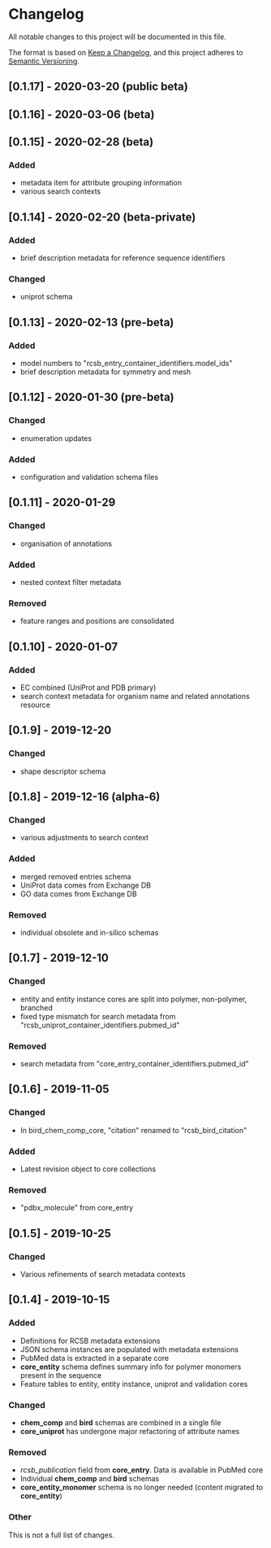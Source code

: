 # Changelog
All notable changes to this project will be documented in this file.

The format is based on [Keep a Changelog](https://keepachangelog.com/en/1.0.0/),
and this project adheres to [Semantic Versioning](https://semver.org/spec/v2.0.0.html).

## [0.1.17] - 2020-03-20 (public beta)

## [0.1.16] - 2020-03-06 (beta)

## [0.1.15] - 2020-02-28 (beta)

### Added
- metadata item for attribute grouping information
- various search contexts

## [0.1.14] - 2020-02-20 (beta-private)

### Added
- brief description metadata for reference sequence identifiers

### Changed
- uniprot schema

## [0.1.13] - 2020-02-13 (pre-beta)

### Added
- model numbers to "rcsb_entry_container_identifiers.model_ids"
- brief description metadata for symmetry and mesh

## [0.1.12] - 2020-01-30 (pre-beta)
### Changed
- enumeration updates

### Added
- configuration and validation schema files

## [0.1.11] - 2020-01-29
### Changed
- organisation of annotations

### Added
- nested context filter metadata

### Removed
- feature ranges and positions are consolidated


## [0.1.10] - 2020-01-07
### Added
- EC combined (UniProt and PDB primary)
- search context metadata for organism name and related annotations resource


## [0.1.9] - 2019-12-20
### Changed
- shape descriptor schema


## [0.1.8] - 2019-12-16 (alpha-6)

### Changed
- various adjustments to search context

### Added
- merged removed entries schema
- UniProt data comes from Exchange DB
- GO data comes from Exchange DB

### Removed
- individual obsolete and in-silico schemas


## [0.1.7] - 2019-12-10

### Changed
- entity and entity instance cores are split into polymer, non-polymer, branched
- fixed type mismatch for search metadata from "rcsb_uniprot_container_identifiers.pubmed_id"

### Removed
- search metadata from "core_entry_container_identifiers.pubmed_id"


## [0.1.6] - 2019-11-05

### Changed
- In bird_chem_comp_core, "citation" renamed to "rcsb_bird_citation"

### Added
- Latest revision object to core collections

### Removed
- "pdbx_molecule" from core_entry

## [0.1.5] - 2019-10-25

### Changed
- Various refinements of search metadata contexts


## [0.1.4] - 2019-10-15

### Added
- Definitions for RCSB metadata extensions
- JSON schema instances are populated with metadata extensions 
- PubMed data is extracted in a separate core
- __core_entity__ schema defines summary info for polymer monomers present in the sequence
- Feature tables to entity, entity instance, uniprot and validation cores

### Changed
- __chem_comp__ and  __bird__ schemas are combined in a single file
- __core_uniprot__ has undergone major refactoring of attribute names 

### Removed
- _rcsb_publication_ field from __core_entry__. Data is available in PubMed core
- Individual __chem_comp__ and  __bird__ schemas
- __core_entity_monomer__ schema is no longer needed (content migrated to __core_entity__)

### Other
This is not a full list of changes.
